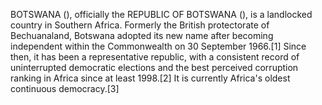 BOTSWANA (), officially the REPUBLIC OF BOTSWANA (), is a landlocked country in Southern Africa. Formerly the British protectorate of Bechuanaland, Botswana adopted its new name after becoming independent within the Commonwealth on 30 September 1966.[1] Since then, it has been a representative republic, with a consistent record of uninterrupted democratic elections and the best perceived corruption ranking in Africa since at least 1998.[2] It is currently Africa's oldest continuous democracy.[3]
